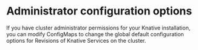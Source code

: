 # Administrator configuration options

If you have cluster administrator permissions for your Knative installation, you can modify ConfigMaps to change the global default configuration options for Revisions of Knative Services on the cluster.
